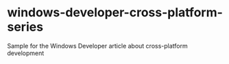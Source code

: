 # windows-developer-cross-platform-series
Sample for the Windows Developer article about cross-platform development
